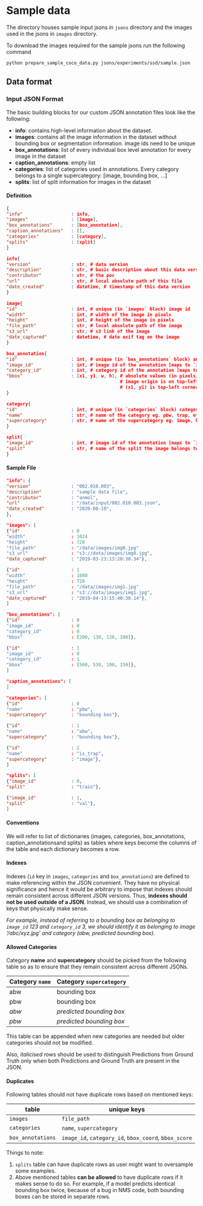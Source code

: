 # Sample data

The directory houses sample input jsons in `jsons` directory and the
images used in the jsons in `images` directory.

To download the images required for the sample jsons run the following command
```bash
python prepare_sample_coco_data.py jsons/experiments/ssd/sample.json
```

## Data format

### Input JSON Format

The basic building blocks for our custom JSON annotation files look like the following:

- **info**: contains high-level information about the dataset.
- **images**: contains all the image information in the dataset without bounding box or segmentation information. image ids need to be unique
- **box_annotations**: list of every individual box level annotation for every image in the dataset
- **caption_annotations**: empty list
- **categories**: list of categories used in annotations. Every category belongs to a single supercategory: [image, bounding box, …]
- **splits**: list of split information for images in the dataset

#### Definition

``` JSON
{
"info"                  : info,
"images"                : [image],
"box_annotations"       : [box_annotation],
"caption_annotations"   : [],
"categories"            : [category],
"splits"                : [split]
}

info{
"version"               : str, # data version
"description"           : str, # basic description about this data version
"contributor"           : str, # the poc
"url"                   : str, # local absolute path of this file
"date_created"          : datetime, # timestamp of this data version
}

image{
"id"                    : int, # unique (in `images` block) image id
"width"                 : int, # width of the image in pixels
"height"                : int, # height of the image in pixels
"file_path"             : str, # local absolute path of the image
"s3_url"                : str, # s3 link of the image
"date_captured"         : datetime, # date exif tag on the image
}

box_annotation{
"id"                    : int, # unique (in `box_annotations` block) annotation id
"image_id"              : int, # image id of the annotation [maps to `images` block]
"category_id"           : int, # category id of the annotation [maps to `categories` block]
"bbox"                  : [x1, y1, w, h], # absolute values (in pixels/int) of the annotation.
                                          # image origin is on top-left.
                                          # (x1, y1) is top-left corner of annotation
}

category{
"id"                    : int, # unique (in `categories` block) category id
"name"                  : str, # name of the category eg. pbw, trap, etc.
"supercategory"         : str, # name of the supercategory eg. image, bounding box, etc.
}

split{
"image_id"              : int, # image id of the annotation [maps to `images` block]
"split"                 : str, # name of the split the image belongs to eg. train, val, test, etc.
}
```

#### Sample File

```JSON
"info": {
"version"               : "002.010.003",
"description"           : "sample data file",
"contributor"           : "anmol",
"url"                   : "/data/input/002.010.003.json",
"date_created"          : "2020-08-10",
},

"images": [
{"id"                   : 0
"width"                 : 1024
"height"                : 720
"file_path"             : "/data/images/img0.jpg"
"s3_url"                : "s3://data/images/img0.jpg",
"date_captured"         : "2019-03-23:13:20:30.34"},

{"id"                   : 1
"width"                 : 1080
"height"                : 720
"file_path"             : "/data/images/img1.jpg"
"s3_url"                : "s3://data/images/img1.jpg",
"date_captured"         : "2019-04-13:15:40:30.14"},
]

"box_annotations": [
{"id"                   : 0
"image_id"              : 0
"category_id"           : 0
"bbox"                  : [200, 130, 120, 100]},

{"id"                   : 1
"image_id"              : 0
"category_id"           : 1
"bbox"                  : [500, 530, 100, 150]},
]

"caption_annotations": [
]

"categories": [
{"id"                   : 0
"name"                  : "pbw",
"supercategory"         : "bounding box"},

{"id"                   : 1
"name"                  : "abw",
"supercategory"         : "bounding box"},

{"id"                   : 2
"name"                  : "is_trap",
"supercategory"         : "image"},
]

"splits": [
{"image_id"             : 0,
"split"                 : "train"},

{"image_id"             : 1,
"split"                 : "val"},
]
```

#### Conventions

We will refer to list of dictionaries (images, categories, box_annotations, caption_annotationsand splits) as tables where keys become the columns of the table and each dictionary becomes a row.

#### Indexes

Indexes (`id` key in `images`, `categories` and `box_annotations`) are defined to make referencing within the JSON convenient. They have no physical significance and hence it would be arbitrary to impose that indexes should remain consistent across different JSON versions. Thus, **indexes should not be used outside of a JSON**. Instead, we should use a combination of keys that physically make sense.

_For example, instead of referring to a bounding box as belonging to `image_id` 123 and `category_id` 3, we should identify it as belonging to image ‘/abc/xyz.jpg’ and category (abw, predicted bounding box)._

#### Allowed Categories

Category **name** and **supercategory** should be picked from the following table so as to ensure that they remain consistent across different JSONs.

| Category `name` | Category `supercategory` |
| --------------- | ------------------------ |
| abw             | bounding box             |
| pbw             | bounding box             |
| _abw_           | _predicted bounding box_ |
| _pbw_           | _predicted bounding box_ |

This table can be appended when new categories are needed but older categories should not be modified.

Also, _italicised_ rows should be used to distinguish Predictions from Ground Truth only when both Predictions and Ground Truth are present in the JSON.

#### Duplicates

Following tables should not have duplicate rows based on mentioned keys:

| table             | unique keys                                           |
| ----------------- | ----------------------------------------------------- |
| `images`          | `file_path`                                           |
| `categories`      | `name`, `supercategory`                               |
| `box_annotations` | `image_id`, `category_id`, `bbox_coord`, `bbox_score` |

Things to note:

1. `splits` table can have duplicate rows as user might want to oversample some examples.
2. Above mentioned tables **can be allowed** to have duplicate rows if it makes sense to do so. For example, if a model predicts identical bounding box twice, because of a bug in NMS code, both bounding boxes can be stored in separate rows.
